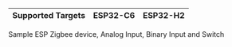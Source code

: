 | Supported Targets | ESP32-C6 | ESP32-H2 |
| ----------------- | -------- | -------- |

Sample ESP Zigbee device, Analog Input, Binary Input and Switch